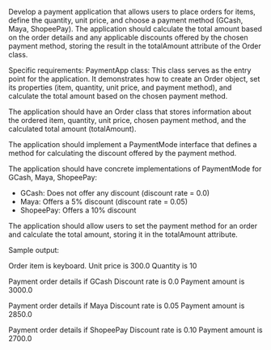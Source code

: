Develop a payment application that allows users to place orders for items, define the quantity, unit price, and choose a payment method (GCash, Maya, ShopeePay). The application should calculate the total amount based on the order details and any applicable discounts offered by the chosen payment method, storing the result in the totalAmount attribute of the Order class.

Specific requirements:
PaymentApp class: This class serves as the entry point for the application. It demonstrates how to create an Order object, set its properties (item, quantity, unit price, and payment method), and calculate the total amount based on the chosen payment method.

The application should have an Order class that stores information about the ordered item, quantity, unit price, chosen payment method, and the calculated total amount (totalAmount).

The application should implement a PaymentMode interface that defines a method for calculating the discount offered by the payment method.

The application should have concrete implementations of PaymentMode for GCash, Maya, ShopeePay:

- GCash: Does not offer any discount (discount rate = 0.0)
- Maya: Offers a 5% discount (discount rate = 0.05)
- ShopeePay: Offers a 10% discount

The application should allow users to set the payment method for an order and calculate the total amount, storing it in the totalAmount attribute.


Sample output:

Order item is keyboard. 
Unit price is 300.0
Quantity is 10

Payment order details  if GCash
Discount rate is 0.0
Payment amount is 3000.0

Payment order details if Maya
Discount rate is 0.05
Payment amount is 2850.0

Payment order details if ShopeePay
Discount rate is 0.10
Payment amount is 2700.0
